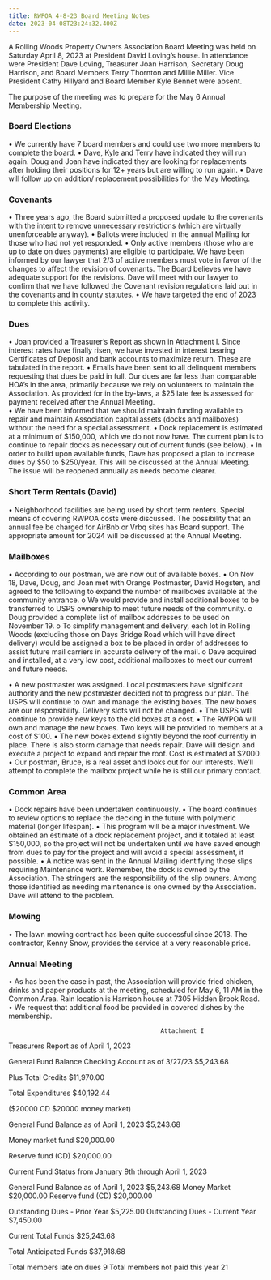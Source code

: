 ```yaml
---
title: RWPOA 4-8-23 Board Meeting Notes
date: 2023-04-08T23:24:32.400Z
---
```

A Rolling Woods Property Owners Association Board Meeting was held on Saturday April 8, 2023 at President David Loving’s house. In attendance were President Dave Loving, Treasurer Joan Harrison, Secretary Doug Harrison, and Board Members Terry Thornton and Millie Miller. Vice President Cathy Hillyard and Board Member Kyle Bennet were absent.


The purpose of the meeting was to prepare for the May 6 Annual Membership Meeting. 

### Board Elections

•	We currently have 7 board members and could use two more members to complete the board.
•	Dave, Kyle and Terry have indicated they will run again. Doug and Joan have indicated they are looking for replacements after holding their positions for 12+ years but are willing to run again. 
•	Dave will follow up on addition/ replacement possibilities for the May Meeting. 

### Covenants

•	Three years ago, the Board submitted a proposed update to the covenants with the intent to remove unnecessary restrictions (which are virtually unenforceable anyway). 
•	Ballots were included in the annual Mailing for those who had not yet responded. 
•	Only active members (those who are up to date on dues payments) are eligible to participate.  We have been informed by our lawyer that 2/3 of active members must vote in favor of the changes to affect the revision of covenants. The Board believes we have adequate support for the revisions. Dave will meet with our lawyer to confirm that we have followed the Covenant revision regulations laid out in the covenants and in county statutes. 
•	We have targeted the end of 2023 to complete this activity.   


### Dues 

•	Joan provided a Treasurer’s Report as shown in Attachment I. Since interest rates have finally risen, we have invested in interest bearing Certificates of Deposit and bank accounts to maximize return. These are tabulated in the report. 
•	Emails have been sent to all delinquent members requesting that dues be paid in full. Our dues are far less than comparable HOA’s in the area, primarily because we rely on volunteers to maintain the Association. As provided for in the by-laws, a $25 late fee is assessed for payment received after the Annual Meeting.  
•	We have been informed that we should maintain funding available to repair and maintain Association capital assets (docks and mailboxes) without the need for a special assessment. 
•	Dock replacement is estimated at a minimum of $150,000, which we do not now have. The current plan is to continue to repair docks as necessary out of current funds (see below). 
•	In order to build upon available funds, Dave has proposed a plan to increase dues by $50 to $250/year. This will be discussed at the Annual Meeting. The issue will be reopened annually as needs become clearer.    

### Short Term Rentals (David)

•	Neighborhood facilities are being used by short term renters. Special means of covering RWPOA costs were discussed. The possibility that an annual fee be charged for AirBnb or Vrbq sites has Board support. The appropriate amount for 2024 will be discussed at the Annual Meeting. 

### Mailboxes

•	According to our postman, we are now out of available boxes.
•	On Nov 18, Dave, Doug, and Joan met with Orange Postmaster, David Hogsten, and agreed to the following to expand the number of mailboxes available at the community entrance.
o	We would provide and install additional boxes to be transferred to USPS ownership to meet future needs of the community.
o	Doug provided a complete list of mailbox addresses to be used on November 19. 
o	To simplify management and delivery, each lot in Rolling Woods (excluding those on Days Bridge Road which will have direct delivery) would be assigned a box to be placed in order of addresses to assist future mail carriers in accurate delivery of the mail. 
o	Dave acquired and installed, at a very low cost, additional mailboxes to meet our current and future needs.

•	A new postmaster was assigned. Local postmasters have significant authority and the new postmaster decided not to progress our plan. The USPS will continue to own and manage the existing boxes. The new  boxes are our responsibility. Delivery slots will not be changed. 
•	The USPS will continue to provide new keys to the old boxes at a cost.
•	The RWPOA will own and manage the new boxes. Two keys will be provided to members at a cost of $100.
•	The new boxes extend slightly beyond the roof currently in place. There is also storm damage that needs repair. Dave will design and execute a project to expand and repair the roof. Cost is estimated at $2000. 
•	Our postman, Bruce, is a real asset and looks out for our interests. We’ll attempt to complete the mailbox project while he is still our primary contact. 


### Common Area 

•	Dock repairs have been undertaken continuously. 
•	The board continues to review options to replace the decking in the future with polymeric material (longer lifespan). 
•	This program will be a major investment. We obtained an estimate of a dock replacement project, and it totaled at least $150,000, so the project will not be undertaken until we have saved enough from dues to pay for the project and will avoid a special assessment, if possible.
•	A notice was sent in the Annual Mailing identifying those slips requiring Maintenance work. Remember, the dock is owned by the Association. The stringers are the responsibility of the slip owners. Among those identified as needing maintenance is one owned by the Association. Dave will attend to the problem.     

### Mowing

•	The lawn mowing contract has been quite successful since 2018. The contractor, Kenny Snow, provides the service at a very reasonable price.

### Annual Meeting

•	As has been the case in past, the Association will provide fried chicken, drinks and paper products at the meeting, scheduled for May 6, 11 AM in the Common Area. Rain location is Harrison house at 7305 Hidden Brook Road. 
•	We request that additional food be provided in covered dishes by the membership. 
 
                                              Attachment I

Treasurers Report as of April 1, 2023 	
	
 General Fund Balance Checking Account as of 3/27/23 	$5,243.68
	
 Plus Total Credits 	$11,970.00
	
 Total Expenditures 	$40,192.44
	
 ($20000 CD  $20000 money market) 	
	
 General Fund Balance as of April 1, 2023 	$5,243.68
	
 Money market fund 	$20,000.00
	
 Reserve fund  (CD) 	$20,000.00
	
	
	
	
 Current Fund Status from January 9th through April 1, 2023 	
	
 General Fund Balance as of April 1, 2023 	$5,243.68
 Money Market 	$20,000.00
 Reserve fund  (CD) 	$20,000.00
	
 Outstanding Dues - Prior Year  	$5,225.00
 Outstanding Dues - Current  Year 	$7,450.00
	
 Current Total Funds  	$25,243.68
	
 Total Anticipated Funds  	$37,918.68
	
 Total members late on dues 	9
 Total members not paid this year 	21